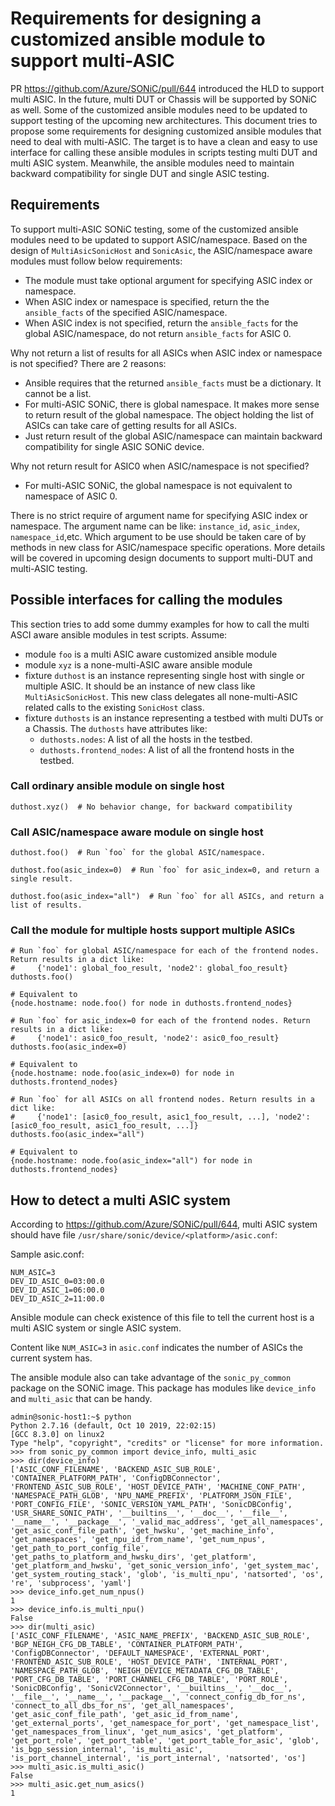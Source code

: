 # Requirements for designing a customized ansible module to support multi-ASIC

PR https://github.com/Azure/SONiC/pull/644 introduced the HLD to support multi ASIC. In the future, multi DUT or Chassis will be supported by SONiC as well. Some of the customized ansible modules need to be updated to support testing of the upcoming new architectures. This document tries to propose some requirements for designing customized ansible modules that need to deal with multi-ASIC. The target is to have a clean and easy to use interface for calling these ansible modules in scripts testing multi DUT and multi ASIC system. Meanwhile, the ansible modules need to maintain backward compatibility for single DUT and single ASIC testing.

## Requirements

To support multi-ASIC SONiC testing, some of the customized ansible modules need to be updated to support ASIC/namespace. Based on the design of `MultiAsicSonicHost` and `SonicAsic`, the ASIC/namespace aware modules must follow below requirements:
* The module must take optional argument for specifying ASIC index or namespace.
* When ASIC index or namespace is specified, return the the `ansible_facts` of the specified ASIC/namespace.
* When ASIC index is not specified, return the `ansible_facts` for the global ASIC/namespace, do not return `ansible_facts` for ASIC 0.

Why not return a list of results for all ASICs when ASIC index or namespace is not specified? There are 2 reasons:
* Ansible requires that the returned `ansible_facts` must be a dictionary. It cannot be a list.
* For multi-ASIC SONiC, there is global namespace. It makes more sense to return result of the global namespace. The object holding the list of ASICs can take care of getting results for all ASICs.
* Just return result of the global ASIC/namespace can maintain backward compatibility for single ASIC SONiC device.

Why not return result for ASIC0 when ASIC/namespace is not specified?
* For multi-ASIC SONiC, the global namespace is not equivalent to namespace of ASIC 0.

There is no strict require of argument name for specifying ASIC index or namespace. The argument name can be like: `instance_id`, `asic_index`, `namespace_id`,etc. Which argument to be use should be taken care of by methods in new class for ASIC/namespace specific operations. More details will be covered in upcoming design documents to support multi-DUT and multi-ASIC testing.

## Possible interfaces for calling the modules

This section tries to add some dummy examples for how to call the multi ASCI aware ansible modules in test scripts. Assume:
* module `foo` is a multi ASIC aware customized ansible module
* module `xyz` is a none-multi-ASIC aware ansible module
* fixture `duthost` is an instance representing single host with single or multiple ASIC. It should be an instance of new class like `MultiAsicSonicHost`. This new class delegates all none-multi-ASIC related calls to the existing `SonicHost` class.
* fixture `duthosts` is an instance representing a testbed with multi DUTs or a Chassis. The `duthosts` have attributes like:
  * `duthosts.nodes`: A list of all the hosts in the testbed.
  * `duthosts.frontend_nodes`: A list of all the frontend hosts in the testbed.

### Call ordinary ansible module on single host

```
duthost.xyz()  # No behavior change, for backward compatibility
```

### Call ASIC/namespace aware module on single host

```
duthost.foo()  # Run `foo` for the global ASIC/namespace.

duthost.foo(asic_index=0)  # Run `foo` for asic_index=0, and return a single result.

duthost.foo(asic_index="all")  # Run `foo` for all ASICs, and return a list of results.
```

### Call the module for multiple hosts support multiple ASICs

```
# Run `foo` for global ASIC/namespace for each of the frontend nodes. Return results in a dict like:
#     {'node1': global_foo_result, 'node2': global_foo_result}
duthosts.foo()

# Equivalent to
{node.hostname: node.foo() for node in duthosts.frontend_nodes}

# Run `foo` for asic_index=0 for each of the frontend nodes. Return results in a dict like:
#     {'node1': asic0_foo_result, 'node2': asic0_foo_result}
duthosts.foo(asic_index=0)

# Equivalent to
{node.hostname: node.foo(asic_index=0) for node in duthosts.frontend_nodes}

# Run `foo` for all ASICs on all frontend nodes. Return results in a dict like:
#     {'node1': [asic0_foo_result, asic1_foo_result, ...], 'node2': [asic0_foo_result, asic1_foo_result, ...]}
duthosts.foo(asic_index="all")

# Equivalent to
{node.hostname: node.foo(asic_index="all") for node in duthosts.frontend_nodes}

```

## How to detect a multi ASIC system

According to https://github.com/Azure/SONiC/pull/644, multi ASIC system should have file `/usr/share/sonic/device/<platform>/asic.conf`:

Sample asic.conf:
```
NUM_ASIC=3
DEV_ID_ASIC_0=03:00.0
DEV_ID_ASIC_1=06:00.0
DEV_ID_ASIC_2=11:00.0
```
Ansible module can check existence of this file to tell the current host is a multi ASIC system or single ASIC system.

Content like `NUM_ASIC=3` in `asic.conf` indicates the number of ASICs the current system has.

The ansible module also can take advantage of the `sonic_py_common` package on the SONiC image. This package has modules like `device_info` and `multi_asic` that can be handy.

```
admin@sonic-host1:~$ python
Python 2.7.16 (default, Oct 10 2019, 22:02:15)
[GCC 8.3.0] on linux2
Type "help", "copyright", "credits" or "license" for more information.
>>> from sonic_py_common import device_info, multi_asic
>>> dir(device_info)
['ASIC_CONF_FILENAME', 'BACKEND_ASIC_SUB_ROLE', 'CONTAINER_PLATFORM_PATH', 'ConfigDBConnector', 'FRONTEND_ASIC_SUB_ROLE', 'HOST_DEVICE_PATH', 'MACHINE_CONF_PATH', 'NAMESPACE_PATH_GLOB', 'NPU_NAME_PREFIX', 'PLATFORM_JSON_FILE', 'PORT_CONFIG_FILE', 'SONIC_VERSION_YAML_PATH', 'SonicDBConfig', 'USR_SHARE_SONIC_PATH', '__builtins__', '__doc__', '__file__', '__name__', '__package__', '_valid_mac_address', 'get_all_namespaces', 'get_asic_conf_file_path', 'get_hwsku', 'get_machine_info', 'get_namespaces', 'get_npu_id_from_name', 'get_num_npus', 'get_path_to_port_config_file', 'get_paths_to_platform_and_hwsku_dirs', 'get_platform', 'get_platform_and_hwsku', 'get_sonic_version_info', 'get_system_mac', 'get_system_routing_stack', 'glob', 'is_multi_npu', 'natsorted', 'os', 're', 'subprocess', 'yaml']
>>> device_info.get_num_npus()
1
>>> device_info.is_multi_npu()
False
>>> dir(multi_asic)
['ASIC_CONF_FILENAME', 'ASIC_NAME_PREFIX', 'BACKEND_ASIC_SUB_ROLE', 'BGP_NEIGH_CFG_DB_TABLE', 'CONTAINER_PLATFORM_PATH', 'ConfigDBConnector', 'DEFAULT_NAMESPACE', 'EXTERNAL_PORT', 'FRONTEND_ASIC_SUB_ROLE', 'HOST_DEVICE_PATH', 'INTERNAL_PORT', 'NAMESPACE_PATH_GLOB', 'NEIGH_DEVICE_METADATA_CFG_DB_TABLE', 'PORT_CFG_DB_TABLE', 'PORT_CHANNEL_CFG_DB_TABLE', 'PORT_ROLE', 'SonicDBConfig', 'SonicV2Connector', '__builtins__', '__doc__', '__file__', '__name__', '__package__', 'connect_config_db_for_ns', 'connect_to_all_dbs_for_ns', 'get_all_namespaces', 'get_asic_conf_file_path', 'get_asic_id_from_name', 'get_external_ports', 'get_namespace_for_port', 'get_namespace_list', 'get_namespaces_from_linux', 'get_num_asics', 'get_platform', 'get_port_role', 'get_port_table', 'get_port_table_for_asic', 'glob', 'is_bgp_session_internal', 'is_multi_asic', 'is_port_channel_internal', 'is_port_internal', 'natsorted', 'os']
>>> multi_asic.is_multi_asic()
False
>>> multi_asic.get_num_asics()
1
```
